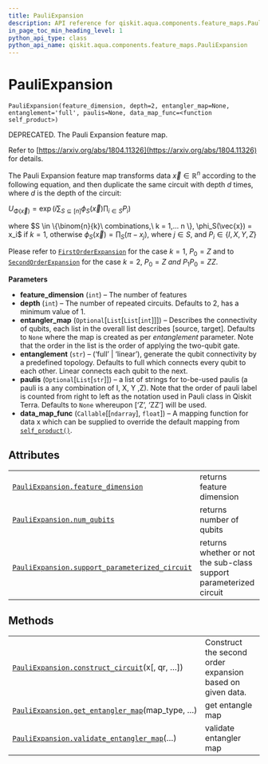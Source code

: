 ```yaml
---
title: PauliExpansion
description: API reference for qiskit.aqua.components.feature_maps.PauliExpansion
in_page_toc_min_heading_level: 1
python_api_type: class
python_api_name: qiskit.aqua.components.feature_maps.PauliExpansion
---
```


# PauliExpansion

<span id="qiskit.aqua.components.feature_maps.PauliExpansion" />

`PauliExpansion(feature_dimension, depth=2, entangler_map=None, entanglement='full', paulis=None, data_map_func=<function self_product>)`

DEPRECATED. The Pauli Expansion feature map.

Refer to [https://arxiv.org/abs/1804.11326](https://arxiv.org/abs/1804.11326) for details.

The Pauli Expansion feature map transforms data $\vec{x} \in \mathbb{R}^n$ according to the following equation, and then duplicate the same circuit with depth $d$ times, where $d$ is the depth of the circuit:

$U_{\Phi(\vec{x})}=\exp\left(i\sum_{S\subseteq [n]} \phi_S(\vec{x})\prod_{i\in S} P_i\right)$

where $S \in \{\binom{n}{k}\ combinations,\ k = 1,... n \}, \phi_S(\vec{x}) = x_i$ if $k=1$, otherwise $\phi_S(\vec{x}) = \prod_S(\pi - x_j)$, where $j \in S$, and $P_i \in \{ I, X, Y, Z \}$

Please refer to [`FirstOrderExpansion`](qiskit.aqua.components.feature_maps.FirstOrderExpansion "qiskit.aqua.components.feature_maps.FirstOrderExpansion") for the case $k = 1$, $P_0 = Z$ and to [`SecondOrderExpansion`](qiskit.aqua.components.feature_maps.SecondOrderExpansion "qiskit.aqua.components.feature_maps.SecondOrderExpansion") for the case $k = 2$, $P_0 = Z\ and\ P_1 P_0 = ZZ$.

**Parameters**

*   **feature\_dimension** (`int`) – The number of features
*   **depth** (`int`) – The number of repeated circuits. Defaults to 2, has a minimum value of 1.
*   **entangler\_map** (`Optional`\[`List`\[`List`\[`int`]]]) – Describes the connectivity of qubits, each list in the overall list describes \[source, target]. Defaults to `None` where the map is created as per *entanglement* parameter. Note that the order in the list is the order of applying the two-qubit gate.
*   **entanglement** (`str`) – (‘full’ | ‘linear’), generate the qubit connectivity by a predefined topology. Defaults to full which connects every qubit to each other. Linear connects each qubit to the next.
*   **paulis** (`Optional`\[`List`\[`str`]]) – a list of strings for to-be-used paulis (a pauli is a any combination of I, X, Y ,Z). Note that the order of pauli label is counted from right to left as the notation used in Pauli class in Qiskit Terra. Defaults to `None` whereupon \[‘Z’, ‘ZZ’] will be used.
*   **data\_map\_func** (`Callable`\[\[`ndarray`], `float`]) – A mapping function for data x which can be supplied to override the default mapping from [`self_product()`](qiskit.aqua.components.feature_maps.self_product "qiskit.aqua.components.feature_maps.self_product").

## Attributes

|                                                                                                                                                                                                                       |                                                                    |
| --------------------------------------------------------------------------------------------------------------------------------------------------------------------------------------------------------------------- | ------------------------------------------------------------------ |
| [`PauliExpansion.feature_dimension`](qiskit.aqua.components.feature_maps.PauliExpansion.feature_dimension "qiskit.aqua.components.feature_maps.PauliExpansion.feature_dimension")                                     | returns feature dimension                                          |
| [`PauliExpansion.num_qubits`](qiskit.aqua.components.feature_maps.PauliExpansion.num_qubits "qiskit.aqua.components.feature_maps.PauliExpansion.num_qubits")                                                          | returns number of qubits                                           |
| [`PauliExpansion.support_parameterized_circuit`](qiskit.aqua.components.feature_maps.PauliExpansion.support_parameterized_circuit "qiskit.aqua.components.feature_maps.PauliExpansion.support_parameterized_circuit") | returns whether or not the sub-class support parameterized circuit |

## Methods

|                                                                                                                                                                                                     |                                                           |
| --------------------------------------------------------------------------------------------------------------------------------------------------------------------------------------------------- | --------------------------------------------------------- |
| [`PauliExpansion.construct_circuit`](qiskit.aqua.components.feature_maps.PauliExpansion.construct_circuit "qiskit.aqua.components.feature_maps.PauliExpansion.construct_circuit")(x\[, qr, …])      | Construct the second order expansion based on given data. |
| [`PauliExpansion.get_entangler_map`](qiskit.aqua.components.feature_maps.PauliExpansion.get_entangler_map "qiskit.aqua.components.feature_maps.PauliExpansion.get_entangler_map")(map\_type, …)     | get entangle map                                          |
| [`PauliExpansion.validate_entangler_map`](qiskit.aqua.components.feature_maps.PauliExpansion.validate_entangler_map "qiskit.aqua.components.feature_maps.PauliExpansion.validate_entangler_map")(…) | validate entangler map                                    |

